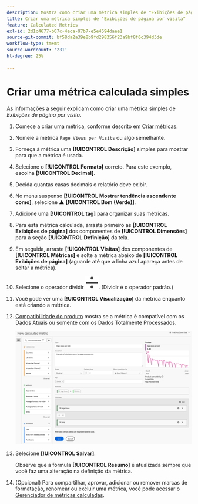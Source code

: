 ```yaml
---
description: Mostra como criar uma métrica simples de "Exibições de página por visita".
title: Criar uma métrica simples de "Exibições de página por visita"
feature: Calculated Metrics
exl-id: 2d1c4677-b07c-4eca-97b7-e5e4594daee1
source-git-commit: bf58da2a39e8b9fd298356f23a9bf8f6c394d3de
workflow-type: tm+mt
source-wordcount: '231'
ht-degree: 25%

---
```


# Criar uma métrica calculada simples

As informações a seguir explicam como criar uma métrica simples de *Exibições de página por visita*.

1. Comece a criar uma métrica, conforme descrito em [Criar métricas](/help/components/c-calcmetrics/c-workflow/cm-workflow/c-build-metrics/cm-build-metrics.md).
1. Nomeie a métrica `Page Views per Visits` ou algo semelhante.
1. Forneça à métrica uma **[!UICONTROL Descrição]** simples para mostrar para que a métrica é usada.
1. Selecione o **[!UICONTROL Formato]** correto. Para este exemplo, escolha **[!UICONTROL Decimal]**.
1. Decida quantas casas decimais o relatório deve exibir.
1. No menu suspenso **[!UICONTROL Mostrar tendência ascendente como]**, selecione ▲ **[!UICONTROL Bom (Verde)]**.
1. Adicione uma **[!UICONTROL tag]** para organizar suas métricas.
1. Para esta métrica calculada, arraste primeiro as **[!UICONTROL Exibições de página]** dos componentes de **[!UICONTROL Dimensões]** para a seção **[!UICONTROL Definição]** da tela.
1. Em seguida, arraste **[!UICONTROL Visitas]** dos componentes de **[!UICONTROL Métricas]** e solte a métrica abaixo de **[!UICONTROL Exibições de página]** (aguarde até que a linha azul apareça antes de soltar a métrica).
1. Selecione o operador dividir ![Dividir](/help/assets/icons/Divide.svg). (Dividir é o operador padrão.)
1. Você pode ver uma **[!UICONTROL Visualização]** da métrica enquanto está criando a métrica.
1. [Compatibilidade do produto](../../../cm-compatibility.md) mostra se a métrica é compatível com os Dados Atuais ou somente com os Dados Totalmente Processados.

   ![Métrica calculada simples](assets/simple-calculated-metric.png)
1. Selecione **[!UICONTROL Salvar]**.

   Observe que a fórmula **[!UICONTROL Resumo]** é atualizada sempre que você faz uma alteração na definição da métrica.

1. (Opcional) Para compartilhar, aprovar, adicionar ou remover marcas de formatação, renomear ou excluir uma métrica, você pode acessar o [Gerenciador de métricas calculadas](/help/components/c-calcmetrics/c-workflow/cm-workflow/cm-manager.md).

